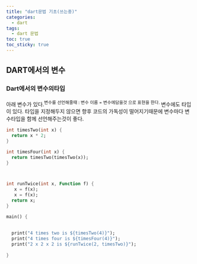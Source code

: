 ```yaml
---
title: "dart문법 기초(쓰는중)"
categories:
  - dart
tags:
  - dart 문법
toc: true
toc_sticky: true
---
```


## DART에서의 변수
### Dart에서의 변수의타입
아래 변수가 있다.<sup>변수를 선언해줄때 :  변수 이름 = 변수에담을것  으로 표현을 한다. </sup> 
변수에도 타입이 있다. 타입을 지정해두지 않으면 향후 코드의 가독성이 떨어지기때문에 변수마다 변수타입을 함께 선언해주는것이 좋다. 


```dart
int timesTwo(int x) {
  return x * 2;
}

int timesFour(int x) { 
  return timesTwo(timesTwo(x));
}



int runTwice(int x, Function f) {
   x = f(x);
   x = f(x);
  return x;
}

main() {
  
  
  print("4 times two is ${timesTwo(4)}");
  print("4 times four is ${timesFour(4)}");
  print("2 x 2 x 2 is ${runTwice(2, timesTwo)}");
  
}
```


 